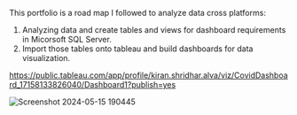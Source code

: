 This portfolio is a road map I followed to analyze data cross platforms:
1. Analyzing data and create tables and views for dashboard requirements in Micorsoft SQL Server.
2. Import those tables onto tableau and build dashboards for data visualization.

https://public.tableau.com/app/profile/kiran.shridhar.alva/viz/CovidDashboard_17158133826040/Dashboard1?publish=yes


![Screenshot 2024-05-15 190445](https://github.com/kiyaalva/Portfolio/assets/81363514/f82b85ff-91bb-4b06-bef0-fb4195952efa)



